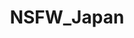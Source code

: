 ---
title: NSFW_Japan
crosslinks:
- livven
- NSFW_Hentai_n_Jav
- JavPreview
- JavDownloadCenter
- JuliaJAV
- Asianpornin15seconds
- juicyasians
- SpankSafe
- asianandlovingit
- BitJav
- AsianHottiesGIFS
- tipofmypenis
- pakistan
- WomenLookingDown
- JapanTravel
- lineups
- WorkIt
- ConfusedBoners
- anriokita
- ShionUtsunomiya
---